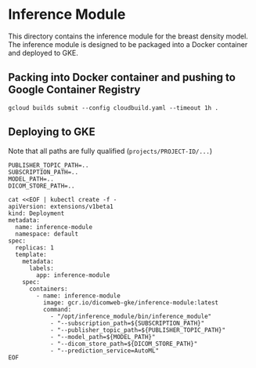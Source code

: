 # Inference Module

This directory contains the inference module for the breast density model. The
inference module is designed to be packaged into a Docker container and deployed
to GKE.

## Packing into Docker container and pushing to Google Container Registry

```shell
gcloud builds submit --config cloudbuild.yaml --timeout 1h .
```

## Deploying to GKE

Note that all paths are fully qualified (`projects/PROJECT-ID/...`)
```shell
PUBLISHER_TOPIC_PATH=..
SUBSCRIPTION_PATH=..
MODEL_PATH=..
DICOM_STORE_PATH=..

cat <<EOF | kubectl create -f -
apiVersion: extensions/v1beta1
kind: Deployment
metadata:
  name: inference-module
  namespace: default
spec:
  replicas: 1
  template:
    metadata:
      labels:
        app: inference-module
    spec:
      containers:
        - name: inference-module
          image: gcr.io/dicomweb-gke/inference-module:latest
          command:
            - "/opt/inference_module/bin/inference_module"
            - "--subscription_path=${SUBSCRIPTION_PATH}"
            - "--publisher_topic_path=${PUBLISHER_TOPIC_PATH}"
            - "--model_path=${MODEL_PATH}"
            - "--dicom_store_path=${DICOM_STORE_PATH}"
            - "--prediction_service=AutoML"
EOF
```
